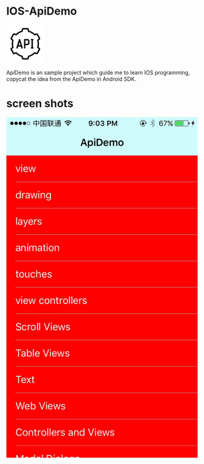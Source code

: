 # IOS-ApiDemo

![screen shot](https://github.com/suzp1984/IOS-ApiDemo/raw/master/imgs/apiicon.png)

ApiDemo is an sample project which guide me to learn IOS programming, copycat the idea from the ApiDemo in Android SDK.

# screen shots

![screen shot](https://github.com/suzp1984/IOS-ApiDemo/raw/master/imgs/screenshot.jpg)
